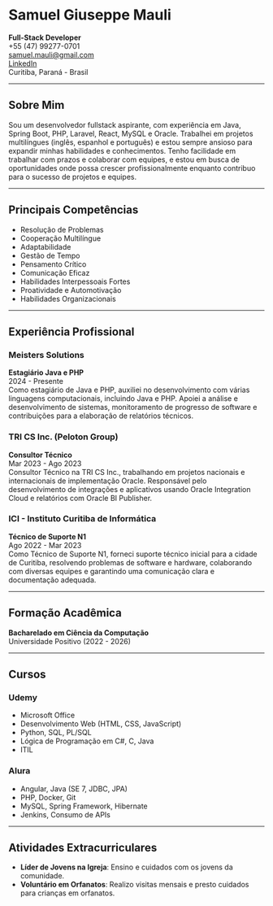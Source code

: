 # **Samuel Giuseppe Mauli**

**Full-Stack Developer**  
+55 (47) 99277-0701  
samuel.mauli@gmail.com  
[LinkedIn](https://www.linkedin.com/in/samuelmauli/)  
Curitiba, Paraná - Brasil

---

## **Sobre Mim**

Sou um desenvolvedor fullstack aspirante, com experiência em Java, Spring Boot, PHP, Laravel, React, MySQL e Oracle. Trabalhei em projetos multilíngues (inglês, espanhol e português) e estou sempre ansioso para expandir minhas habilidades e conhecimentos. Tenho facilidade em trabalhar com prazos e colaborar com equipes, e estou em busca de oportunidades onde possa crescer profissionalmente enquanto contribuo para o sucesso de projetos e equipes.

---

## **Principais Competências**

- Resolução de Problemas
- Cooperação Multilíngue
- Adaptabilidade
- Gestão de Tempo
- Pensamento Crítico
- Comunicação Eficaz
- Habilidades Interpessoais Fortes
- Proatividade e Automotivação
- Habilidades Organizacionais

---

## **Experiência Profissional**

### **Meisters Solutions**

**Estagiário Java e PHP**  
2024 - Presente  
Como estagiário de Java e PHP, auxiliei no desenvolvimento com várias linguagens computacionais, incluindo Java e PHP. Apoiei a análise e desenvolvimento de sistemas, monitoramento de progresso de software e contribuições para a elaboração de relatórios técnicos.

### **TRI CS Inc. (Peloton Group)**

**Consultor Técnico**  
Mar 2023 - Ago 2023  
Consultor Técnico na TRI CS Inc., trabalhando em projetos nacionais e internacionais de implementação Oracle. Responsável pelo desenvolvimento de integrações e aplicativos usando Oracle Integration Cloud e relatórios com Oracle BI Publisher.

### **ICI - Instituto Curitiba de Informática**

**Técnico de Suporte N1**  
Ago 2022 - Mar 2023  
Como Técnico de Suporte N1, forneci suporte técnico inicial para a cidade de Curitiba, resolvendo problemas de software e hardware, colaborando com diversas equipes e garantindo uma comunicação clara e documentação adequada.

---

## **Formação Acadêmica**

**Bacharelado em Ciência da Computação**  
Universidade Positivo (2022 - 2026)

---

## **Cursos**

### **Udemy**

- Microsoft Office
- Desenvolvimento Web (HTML, CSS, JavaScript)
- Python, SQL, PL/SQL
- Lógica de Programação em C#, C, Java
- ITIL

### **Alura**

- Angular, Java (SE 7, JDBC, JPA)
- PHP, Docker, Git
- MySQL, Spring Framework, Hibernate
- Jenkins, Consumo de APIs

---

## **Atividades Extracurriculares**

- **Líder de Jovens na Igreja**: Ensino e cuidados com os jovens da comunidade.
- **Voluntário em Orfanatos**: Realizo visitas mensais e presto cuidados para crianças em orfanatos.
